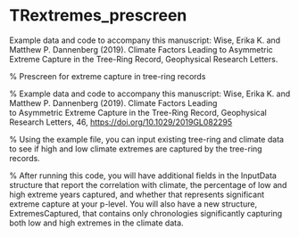 # TRextremes_prescreen
 Example data and code to accompany this manuscript:  Wise, Erika K. and Matthew P. Dannenberg (2019). 
 Climate Factors Leading to Asymmetric Extreme Capture in the Tree-Ring Record, Geophysical Research Letters. 

% Prescreen for extreme capture in tree-ring records

% Example data and code to accompany this manuscript:
  Wise, Erika K. and Matthew P. Dannenberg (2019). Climate Factors Leading  
  to Asymmetric Extreme Capture in the Tree-Ring Record, Geophysical  
  Research Letters, 46, https://doi.org/10.1029/2019GL082295

% Using the example file, you can input existing tree-ring and climate data to 
 see if high and low climate extremes are captured by the tree-ring records.

% After running this code, you will have additional fields in the InputData
 structure that report the correlation with climate, the percentage of low 
 and high extreme years captured, and whether that represents significant 
 extreme capture at your p-level.  You will also have a new structure, 
 ExtremesCaptured, that contains only chronologies significantly capturing 
 both low and high extremes in the climate data. 
